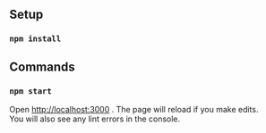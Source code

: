 ## Setup

### `npm install`

## Commands

### `npm start`
Open [http://localhost:3000](http://localhost:3000) .
The page will reload if you make edits.\
You will also see any lint errors in the console.
